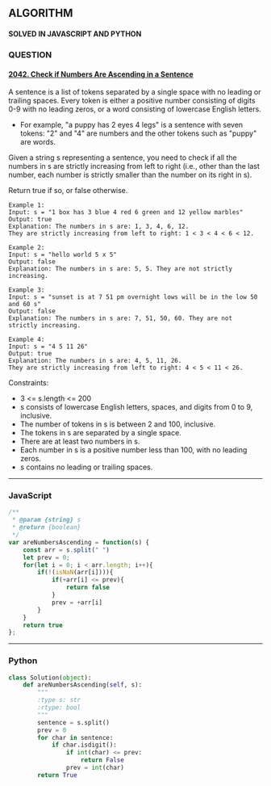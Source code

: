 ## ALGORITHM

#### SOLVED IN JAVASCRIPT AND PYTHON
### QUESTION

#### [2042. Check if Numbers Are Ascending in a Sentence](https://leetcode.com/problems/check-if-numbers-are-ascending-in-a-sentence/)

A sentence is a list of tokens separated by a single space with no leading or trailing spaces. Every token is either a positive number consisting of digits 0-9 with no leading zeros, or a word consisting of lowercase English letters.

* For example, "a puppy has 2 eyes 4 legs" is a sentence with seven tokens: "2" and "4" are numbers and the other tokens such as "puppy" are words.

Given a string s representing a sentence, you need to check if all the numbers in s are strictly increasing from left to right (i.e., other than the last number, each number is strictly smaller than the number on its right in s).

Return true if so, or false otherwise.


```
Example 1:
Input: s = "1 box has 3 blue 4 red 6 green and 12 yellow marbles"
Output: true
Explanation: The numbers in s are: 1, 3, 4, 6, 12.
They are strictly increasing from left to right: 1 < 3 < 4 < 6 < 12.

Example 2:
Input: s = "hello world 5 x 5"
Output: false
Explanation: The numbers in s are: 5, 5. They are not strictly increasing.

Example 3:
Input: s = "sunset is at 7 51 pm overnight lows will be in the low 50 and 60 s"
Output: false
Explanation: The numbers in s are: 7, 51, 50, 60. They are not strictly increasing.

Example 4:
Input: s = "4 5 11 26"
Output: true
Explanation: The numbers in s are: 4, 5, 11, 26.
They are strictly increasing from left to right: 4 < 5 < 11 < 26.
```

Constraints:

* 3 <= s.length <= 200
* s consists of lowercase English letters, spaces, and digits from 0 to 9, inclusive.
* The number of tokens in s is between 2 and 100, inclusive.
* The tokens in s are separated by a single space.
* There are at least two numbers in s.
* Each number in s is a positive number less than 100, with no leading zeros.
* s contains no leading or trailing spaces.
-----

### JavaScript

```js
/**
 * @param {string} s
 * @return {boolean}
 */
var areNumbersAscending = function(s) {
    const arr = s.split(" ")
    let prev = 0;
    for(let i = 0; i < arr.length; i++){
        if(!(isNaN(arr[i]))){
            if(+arr[i] <= prev){
                return false
            }
            prev = +arr[i]
        }
    }
    return true
};
```

-----

### Python

```py
class Solution(object):
    def areNumbersAscending(self, s):
        """
        :type s: str
        :rtype: bool
        """
        sentence = s.split()
        prev = 0
        for char in sentence:
            if char.isdigit():
                if int(char) <= prev:
                    return False
                prev = int(char)
        return True    
```
